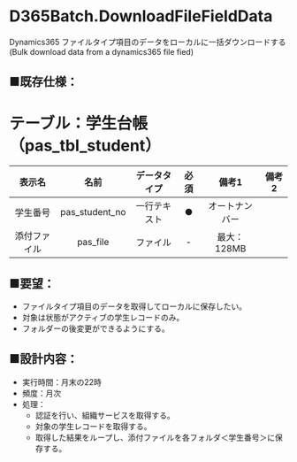 # D365Batch.DownloadFileFieldData
Dynamics365 ファイルタイプ項目のデータをローカルに一括ダウンロードする(Bulk download data from a dynamics365 file fied)

## ■既存仕様：
# テーブル：学生台帳（pas_tbl_student）
| 表示名 | 名前 | データタイプ | 必須 | 備考1 | 備考2 |
|:---:|:---:|:---:|:---:|:---:|:---:|
|学生番号 |pas_student_no |一行テキスト |● |オートナンバー | | 
|添付ファイル |pas_file |ファイル |-|最大：128MB | |


## ■要望：
- ファイルタイプ項目のデータを取得してローカルに保存したい。
- 対象は状態がアクティブの学生レコードのみ。
- フォルダーの後変更ができるようにする。

## ■設計内容：
- 実行時間：月末の22時
- 頻度：月次
- 処理：
  - 認証を行い、組織サービスを取得する。
  - 対象の学生レコードを取得する。
  - 取得した結果をループし、添付ファイルを各フォルダ＜学生番号＞に保存する。
